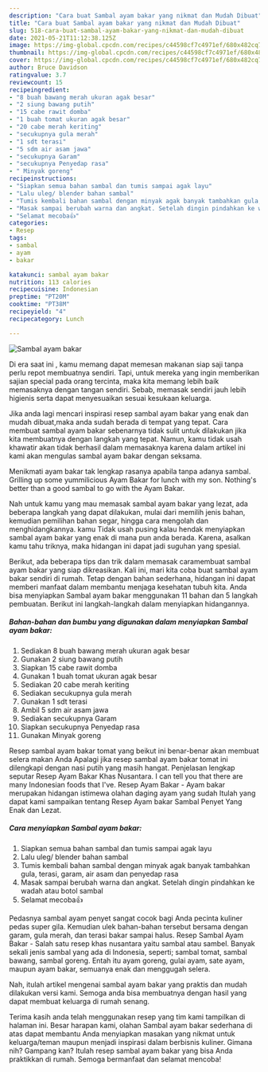 ```yaml
---
description: "Cara buat Sambal ayam bakar yang nikmat dan Mudah Dibuat"
title: "Cara buat Sambal ayam bakar yang nikmat dan Mudah Dibuat"
slug: 518-cara-buat-sambal-ayam-bakar-yang-nikmat-dan-mudah-dibuat
date: 2021-05-21T11:12:38.125Z
image: https://img-global.cpcdn.com/recipes/c44598cf7c4971ef/680x482cq70/sambal-ayam-bakar-foto-resep-utama.jpg
thumbnail: https://img-global.cpcdn.com/recipes/c44598cf7c4971ef/680x482cq70/sambal-ayam-bakar-foto-resep-utama.jpg
cover: https://img-global.cpcdn.com/recipes/c44598cf7c4971ef/680x482cq70/sambal-ayam-bakar-foto-resep-utama.jpg
author: Bruce Davidson
ratingvalue: 3.7
reviewcount: 15
recipeingredient:
- "8 buah bawang merah ukuran agak besar"
- "2 siung bawang putih"
- "15 cabe rawit domba"
- "1 buah tomat ukuran agak besar"
- "20 cabe merah keriting"
- "secukupnya gula merah"
- "1 sdt terasi"
- "5 sdm air asam jawa"
- "secukupnya Garam"
- "secukupnya Penyedap rasa"
- " Minyak goreng"
recipeinstructions:
- "Siapkan semua bahan sambal dan tumis sampai agak layu"
- "Lalu uleg/ blender bahan sambal"
- "Tumis kembali bahan sambal dengan minyak agak banyak tambahkan gula, terasi, garam, air asam dan penyedap rasa"
- "Masak sampai berubah warna dan angkat. Setelah dingin pindahkan ke wadah atau botol sambal"
- "Selamat mecoba👍"
categories:
- Resep
tags:
- sambal
- ayam
- bakar

katakunci: sambal ayam bakar 
nutrition: 113 calories
recipecuisine: Indonesian
preptime: "PT20M"
cooktime: "PT38M"
recipeyield: "4"
recipecategory: Lunch

---
```



![Sambal ayam bakar](https://img-global.cpcdn.com/recipes/c44598cf7c4971ef/680x482cq70/sambal-ayam-bakar-foto-resep-utama.jpg)

Di era  saat ini , kamu memang dapat memesan makanan siap saji tanpa perlu repot membuatnya sendiri. Tapi, untuk mereka yang ingin memberikan sajian special pada orang tercinta, maka kita memang lebih baik memasaknya dengan tangan sendiri. Sebab, memasak sendiri jauh lebih higienis serta dapat menyesuaikan sesuai kesukaan keluarga.

Jika anda lagi mencari inspirasi resep sambal ayam bakar yang enak dan mudah dibuat,maka anda sudah berada di tempat yang tepat. Cara membuat sambal ayam bakar  sebenarnya tidak sulit untuk dilakukan jika kita membuatnya dengan langkah yang tepat. Namun, kamu tidak usah khawatir akan tidak berhasil dalam memasaknya 
karena dalam artikel ini kami akan mengulas sambal ayam bakar dengan seksama.  

Menikmati ayam bakar tak lengkap rasanya apabila tanpa adanya sambal. Grilling up some yummilicious Ayam Bakar for lunch with my son. Nothing&#39;s better than a good sambal to go with the Ayam Bakar.

Nah untuk kamu yang mau memasak sambal ayam bakar yang lezat, ada beberapa langkah yang dapat dilakukan, mulai dari memilih jenis bahan, kemudian pemilihan bahan segar, hingga cara mengolah dan menghidangkannya. kamu Tidak usah pusing kalau hendak menyiapkan sambal ayam bakar yang enak di mana pun anda berada. Karena, asalkan kamu  tahu triknya, maka hidangan ini dapat jadi suguhan yang spesial.

Berikut, ada beberapa tips dan trik dalam memasak caramembuat sambal ayam bakar yang siap dikreasikan. Kali ini, mari kita coba buat sambal ayam bakar sendiri di rumah. Tetap dengan bahan sederhana, hidangan ini dapat memberi manfaat dalam membantu menjaga kesehatan tubuh kita. Anda bisa menyiapkan Sambal ayam bakar menggunakan 11 bahan dan 5 langkah pembuatan. Berikut ini langkah-langkah dalam menyiapkan hidangannya.

<!--inarticleads1-->

##### Bahan-bahan dan bumbu yang digunakan dalam menyiapkan Sambal ayam bakar:

1. Sediakan 8 buah bawang merah ukuran agak besar
1. Gunakan 2 siung bawang putih
1. Siapkan 15 cabe rawit domba
1. Gunakan 1 buah tomat ukuran agak besar
1. Sediakan 20 cabe merah keriting
1. Sediakan secukupnya gula merah
1. Gunakan 1 sdt terasi
1. Ambil 5 sdm air asam jawa
1. Sediakan secukupnya Garam
1. Siapkan secukupnya Penyedap rasa
1. Gunakan  Minyak goreng


Resep sambal ayam bakar tomat yang beikut ini benar-benar akan membuat selera makan Anda Apalagi jika resep sambal ayam bakar tomat ini dilengkapi dengan nasi putih yang masih hangat. Penjelasan lengkap seputar Resep Ayam Bakar Khas Nusantara. I can tell you that there are many Indonesian foods that I&#39;ve. Resep Ayam Bakar - Ayam bakar merupakan hidangan istimewa olahan daging ayam yang sudah Itulah yang dapat kami sampaikan tentang Resep Ayam bakar Sambal Penyet Yang Enak dan Lezat. 

<!--inarticleads2-->

##### Cara menyiapkan Sambal ayam bakar:

1. Siapkan semua bahan sambal dan tumis sampai agak layu
1. Lalu uleg/ blender bahan sambal
1. Tumis kembali bahan sambal dengan minyak agak banyak tambahkan gula, terasi, garam, air asam dan penyedap rasa
1. Masak sampai berubah warna dan angkat. Setelah dingin pindahkan ke wadah atau botol sambal
1. Selamat mecoba👍


Pedasnya sambal ayam penyet sangat cocok bagi Anda pecinta kuliner pedas super gila. Kemudian ulek bahan-bahan tersebut bersama dengan garam, gula merah, dan terasi bakar sampai halus. Resep Sambal Ayam Bakar - Salah satu resep khas nusantara yaitu sambal atau sambel. Banyak sekali jenis sambal yang ada di Indonesia, seperti; sambal tomat, sambal bawang, sambal goreng. Entah itu ayam goreng, gulai ayam, sate ayam, maupun ayam bakar, semuanya enak dan menggugah selera. 

Nah, itulah artikel mengenai  sambal ayam bakar  yang praktis dan mudah dilakukan versi kami. Semoga anda bisa membuatnya dengan hasil yang dapat membuat keluarga di rumah senang. 

Terima kasih anda telah menggunakan resep yang tim kami tampilkan di halaman ini. Besar harapan kami, olahan  Sambal ayam bakar sederhana di atas dapat membantu Anda menyiapkan masakan yang nikmat untuk keluarga/teman maupun menjadi inspirasi dalam berbisnis kuliner. Gimana nih? Gampang kan? Itulah resep sambal ayam bakar yang bisa Anda praktikkan di rumah. Semoga bermanfaat dan selamat mencoba!

